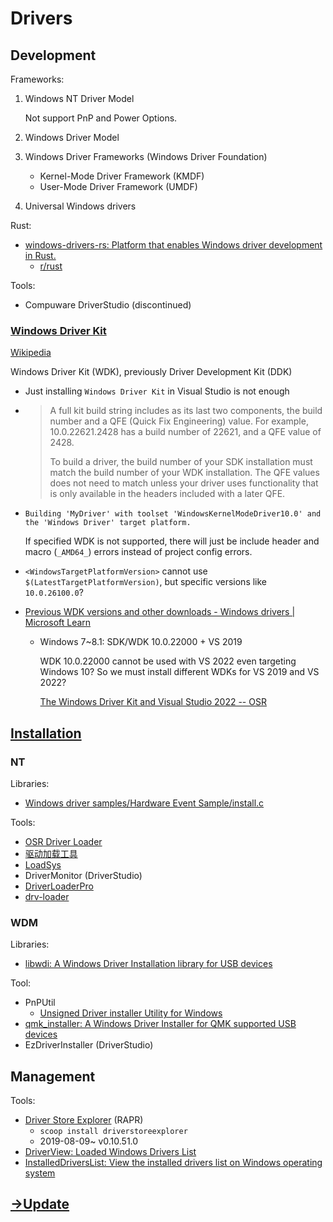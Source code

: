 # Drivers
## Development
Frameworks:
1. Windows NT Driver Model
   
   Not support PnP and Power Options.
2. Windows Driver Model
3. Windows Driver Frameworks (Windows Driver Foundation)
   - Kernel-Mode Driver Framework (KMDF)
   - User-Mode Driver Framework (UMDF)
4. Universal Windows drivers

Rust:
- [windows-drivers-rs: Platform that enables Windows driver development in Rust.](https://github.com/microsoft/windows-drivers-rs)
  - [r/rust](https://www.reddit.com/r/rust/comments/16owkbv/microsoftwindowsdriversrs_platform_that_enables/)

Tools:
- Compuware DriverStudio (discontinued)

### [Windows Driver Kit](https://learn.microsoft.com/en-us/windows-hardware/drivers/download-the-wdk)
[Wikipedia](https://en.wikipedia.org/wiki/Windows_Driver_Kit)

Windows Driver Kit (WDK), previously Driver Development Kit (DDK)

- Just installing `Windows Driver Kit` in Visual Studio is not enough

- > A full kit build string includes as its last two components, the build number and a QFE (Quick Fix Engineering) value. For example, 10.0.22621.2428 has a build number of 22621, and a QFE value of 2428.
  > 
  > To build a driver, the build number of your SDK installation must match the build number of your WDK installation. The QFE values does not need to match unless your driver uses functionality that is only available in the headers included with a later QFE.

- `Building 'MyDriver' with toolset 'WindowsKernelModeDriver10.0' and the 'Windows Driver' target platform.`

  If specified WDK is not supported, there will just be include header and macro (`_AMD64_`) errors instead of project config errors.

- `<WindowsTargetPlatformVersion>` cannot use `$(LatestTargetPlatformVersion)`, but specific versions like `10.0.26100.0`?

- [Previous WDK versions and other downloads - Windows drivers | Microsoft Learn](https://learn.microsoft.com/en-us/windows-hardware/drivers/other-wdk-downloads)
  - Windows 7~8.1: SDK/WDK 10.0.22000 + VS 2019
    
    WDK 10.0.22000 cannot be used with VS 2022 even targeting Windows 10? So we must install different WDKs for VS 2019 and VS 2022?

    [The Windows Driver Kit and Visual Studio 2022 -- OSR](https://www.osr.com/blog/2022/09/21/the-windows-driver-kit-and-visual-studio-2022/)

## [Installation](https://learn.microsoft.com/en-us/windows-hardware/drivers/install/)
### NT
Libraries:
- [Windows driver samples/Hardware Event Sample/install.c](https://github.com/microsoft/Windows-driver-samples/blob/main/general/event/exe/install.c)

Tools:
- [OSR Driver Loader](https://www.osronline.com/article.cfm%5Earticle=157.htm)
- [驱动加载工具](https://bbs.pediy.com/thread-63374.htm)
- [LoadSys](https://bbs.pediy.com/thread-103484.htm)
- DriverMonitor (DriverStudio)
- [DriverLoaderPro](https://gitee.com/DragonQuestHero/Qt_Driver_Loader)
- [drv-loader](https://github.com/Midi12/drv-loader)

### WDM
Libraries:
- [libwdi: A Windows Driver Installation library for USB devices](https://github.com/pbatard/libwdi)

Tool:
- PnPUtil
  - [Unsigned Driver installer Utility for Windows](https://github.com/fawazahmed0/windows-unsigned-driver-installer)
- [qmk_installer: A Windows Driver Installer for QMK supported USB devices](https://github.com/fredizzimo/qmk_driver_installer)
- EzDriverInstaller (DriverStudio)

## Management
Tools:
- [Driver Store Explorer](https://github.com/lostindark/DriverStoreExplorer) (RAPR)
  - `scoop install driverstoreexplorer`
  - 2019-08-09~ v0.10.51.0
- [DriverView: Loaded Windows Drivers List](https://www.nirsoft.net/utils/driverview.html)
- [InstalledDriversList: View the installed drivers list on Windows operating system](https://www.nirsoft.net/utils/installed_drivers_list.html)

## [→Update](../../Windows/Update.md#drivers)
